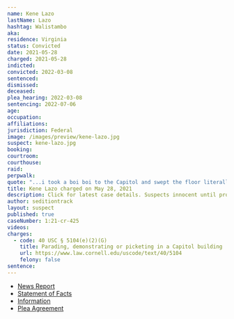 ```yaml
---
name: Kene Lazo
lastName: Lazo
hashtag: Walistambo
aka:
residence: Virginia
status: Convicted
date: 2021-05-28
charged: 2021-05-28
indicted:
convicted: 2022-03-08
sentenced:
dismissed:
deceased:
plea_hearing: 2022-03-08
sentencing: 2022-07-06
age:
occupation:
affiliations:
jurisdiction: Federal
image: /images/preview/kene-lazo.jpg
suspect: kene-lazo.jpg
booking:
courtroom:
courthouse:
raid:
perpwalk:
quote: "...i took a boi boi to the Capitol and swept the floor literally..."
title: Kene Lazo charged on May 28, 2021
description: Click for latest case details. Suspects innocent until proven guilty.
author: seditiontrack
layout: suspect
published: true
caseNumber: 1:21-cr-425
videos:
charges:
  - code: 40 USC § 5104(e)(2)(G)
    title: Parading, demonstrating or picketing in a Capitol building
    url: https://www.law.cornell.edu/uscode/text/40/5104
    felony: false
sentence:
---
```


- [News Report](https://news.abs-cbn.com/news/05/29/21/walis-tambo-man-arrested-virginia-capitol-riot)
- [Statement of Facts](https://www.justice.gov/usao-dc/case-multi-defendant/file/1481041/download)
- [Information](https://www.justice.gov/usao-dc/case-multi-defendant/file/1410491/download)
- [Plea Agreement](https://www.justice.gov/usao-dc/case-multi-defendant/file/1481036/download)
